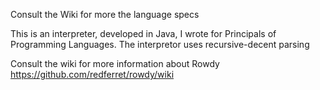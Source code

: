 Consult the Wiki for more the language specs

This is an interpreter, developed in Java, I wrote for Principals of Programming Languages. The interpretor uses recursive-decent parsing

Consult the wiki for more information about Rowdy https://github.com/redferret/rowdy/wiki
